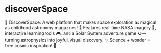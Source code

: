# discoverSpace
🚀 DiscoverSpace: A web platform that makes space exploration as magical as childhood astronomy magazines! 🌠 Features real-time NASA imagery 📡, interactive learning tools 🎮, and a Solar System adventure game 🪐—turning astrophysics into joyful, visual discovery. ✨ Science + wonder = free cosmic inspiration! 🌌
